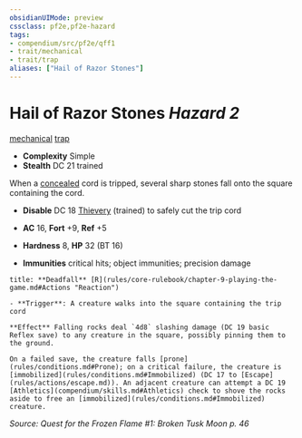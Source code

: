 ```yaml
---
obsidianUIMode: preview
cssclass: pf2e,pf2e-hazard
tags:
- compendium/src/pf2e/qff1
- trait/mechanical
- trait/trap
aliases: ["Hail of Razor Stones"]
---
```

# Hail of Razor Stones *Hazard 2*  
[mechanical](rules/traits/mechanical.md "Mechanical Hazard Trait")  [trap](rules/traits/trap.md "Trap Hazard Trait")  

- **Complexity** Simple
- **Stealth** DC 21 trained  

When a [concealed](rules/conditions.md#Concealed) cord is tripped, several sharp stones fall onto the square containing the cord.

- **Disable** DC 18 [Thievery](compendium/skills.md#Thievery) (trained) to safely cut the trip cord  

- **AC** 16, **Fort** +9, **Ref** +5
- **Hardness** 8, **HP** 32 (BT 16)
- **Immunities** critical hits; object immunities; precision damage

```ad-embed-ability
title: **Deadfall** [R](rules/core-rulebook/chapter-9-playing-the-game.md#Actions "Reaction")

- **Trigger**: A creature walks into the square containing the trip cord

**Effect** Falling rocks deal `4d8` slashing damage (DC 19 basic Reflex save) to any creature in the square, possibly pinning them to the ground.

On a failed save, the creature falls [prone](rules/conditions.md#Prone); on a critical failure, the creature is [immobilized](rules/conditions.md#Immobilized) (DC 17 to [Escape](rules/actions/escape.md)). An adjacent creature can attempt a DC 19 [Athletics](compendium/skills.md#Athletics) check to shove the rocks aside to free an [immobilized](rules/conditions.md#Immobilized) creature.
```

*Source: Quest for the Frozen Flame #1: Broken Tusk Moon p. 46*